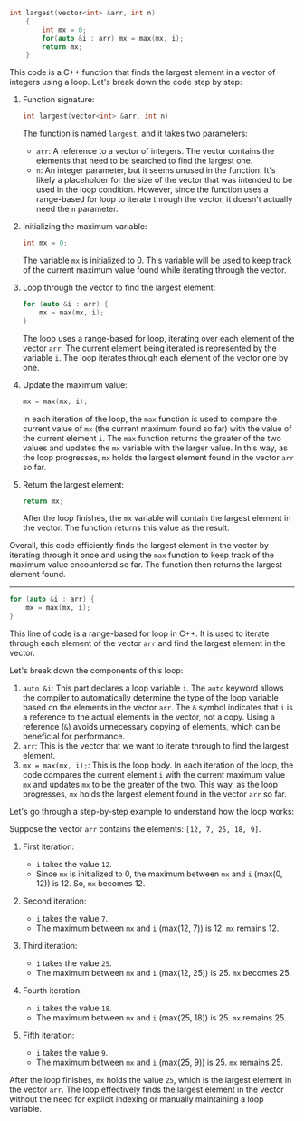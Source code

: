 
```cpp
int largest(vector<int> &arr, int n)
    {
        int mx = 0;
        for(auto &i : arr) mx = max(mx, i);
        return mx;
    }
```
This code is a C++ function that finds the largest element in a vector of integers using a loop. Let's break down the code step by step:

1. Function signature: 
   ```cpp
   int largest(vector<int> &arr, int n)
   ```
   The function is named `largest`, and it takes two parameters:
   - `arr`: A reference to a vector of integers. The vector contains the elements that need to be searched to find the largest one.
   - `n`: An integer parameter, but it seems unused in the function. It's likely a placeholder for the size of the vector that was intended to be used in the loop condition. However, since the function uses a range-based for loop to iterate through the vector, it doesn't actually need the `n` parameter.

2. Initializing the maximum variable:
   ```cpp
   int mx = 0;
   ```
   The variable `mx` is initialized to 0. This variable will be used to keep track of the current maximum value found while iterating through the vector.

3. Loop through the vector to find the largest element:
   ```cpp
   for (auto &i : arr) {
       mx = max(mx, i);
   }
   ```
   The loop uses a range-based for loop, iterating over each element of the vector `arr`. The current element being iterated is represented by the variable `i`. The loop iterates through each element of the vector one by one.

4. Update the maximum value:
   ```cpp
   mx = max(mx, i);
   ```
   In each iteration of the loop, the `max` function is used to compare the current value of `mx` (the current maximum found so far) with the value of the current element `i`. The `max` function returns the greater of the two values and updates the `mx` variable with the larger value. In this way, as the loop progresses, `mx` holds the largest element found in the vector `arr` so far.

5. Return the largest element:
   ```cpp
   return mx;
   ```
   After the loop finishes, the `mx` variable will contain the largest element in the vector. The function returns this value as the result.

Overall, this code efficiently finds the largest element in the vector by iterating through it once and using the `max` function to keep track of the maximum value encountered so far. The function then returns the largest element found.


**********

```cpp
for (auto &i : arr) {
    mx = max(mx, i);
}
```

This line of code is a range-based for loop in C++. It is used to iterate through each element of the vector `arr` and find the largest element in the vector.

Let's break down the components of this loop:
1. `auto &i`: This part declares a loop variable `i`. The `auto` keyword allows the compiler to automatically determine the type of the loop variable based on the elements in the vector `arr`. The `&` symbol indicates that `i` is a reference to the actual elements in the vector, not a copy. Using a reference (`&`) avoids unnecessary copying of elements, which can be beneficial for performance.
2. `arr`: This is the vector that we want to iterate through to find the largest element.
3. `mx = max(mx, i);`: This is the loop body. In each iteration of the loop, the code compares the current element `i` with the current maximum value `mx` and updates `mx` to be the greater of the two. This way, as the loop progresses, `mx` holds the largest element found in the vector `arr` so far.

Let's go through a step-by-step example to understand how the loop works:

Suppose the vector `arr` contains the elements: `[12, 7, 25, 18, 9]`.

1. First iteration:
   - `i` takes the value `12`.
   - Since `mx` is initialized to 0, the maximum between `mx` and `i` (max(0, 12)) is 12. So, `mx` becomes 12.

2. Second iteration:
   - `i` takes the value `7`.
   - The maximum between `mx` and `i` (max(12, 7)) is 12. `mx` remains 12.

3. Third iteration:
   - `i` takes the value `25`.
   - The maximum between `mx` and `i` (max(12, 25)) is 25. `mx` becomes 25.

4. Fourth iteration:
   - `i` takes the value `18`.
   - The maximum between `mx` and `i` (max(25, 18)) is 25. `mx` remains 25.

5. Fifth iteration:
   - `i` takes the value `9`.
   - The maximum between `mx` and `i` (max(25, 9)) is 25. `mx` remains 25.

After the loop finishes, `mx` holds the value `25`, which is the largest element in the vector `arr`. 
The loop effectively finds the largest element in the vector without the need for explicit indexing or manually maintaining a loop variable.
